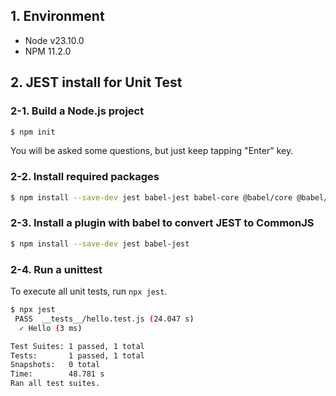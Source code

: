 ## 1. Environment

- Node v23.10.0
- NPM 11.2.0

## 2. JEST install for Unit Test

### 2-1. Build a Node.js project

```bash
$ npm init
```

You will be asked some questions, but just keep tapping "Enter" key.

### 2-2. Install required packages

```bash
$ npm install --save-dev jest babel-jest babel-core @babel/core @babel/preset-env
```

### 2-3. Install a plugin with babel to convert JEST to CommonJS

```bash
$ npm install --save-dev jest babel-jest
```

### 2-4. Run a unittest

To execute all unit tests, run `npx jest`.

```bash
$ npx jest
 PASS  __tests__/hello.test.js (24.047 s)
  ✓ Hello (3 ms)

Test Suites: 1 passed, 1 total
Tests:       1 passed, 1 total
Snapshots:   0 total
Time:        48.781 s
Ran all test suites.
```
